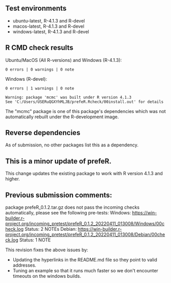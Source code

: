 ## Test environments

-   ubuntu-latest, R-4.1.3 and R-devel
-   macos-latest, R-4.1.3 and R-devel
-   windows-latest, R-4.1.3 and R-devel

## R CMD check results

Ubuntu/MacOS (All R-versions) and Windows (R-4.1.3):

    0 errors | 0 warnings | 0 note

Windows (R-devel): 

```
0 errors | 1 warnings | 0 note

Warning: package 'mcmc' was built under R version 4.1.3
See 'C:/Users/USERuQGXYhMLJB/prefeR.Rcheck/00install.out' for details
```

The "mcmc" package is one of this package's dependencies which was not automatically rebuilt under the R-development image.

## Reverse dependencies

As of submission, no other packages list this as a dependency.

## This is a minor update of prefeR.

This change updates the existing package to work with R version 4.1.3 and higher.

## Previous submission comments:
package prefeR_0.1.2.tar.gz does not pass the incoming checks automatically, please see the following pre-tests:
Windows: <https://win-builder.r-project.org/incoming_pretest/prefeR_0.1.2_20220411_013008/Windows/00check.log>
Status: 2 NOTEs
Debian: <https://win-builder.r-project.org/incoming_pretest/prefeR_0.1.2_20220411_013008/Debian/00check.log>
Status: 1 NOTE

This revision fixes the above issues by:
* Updating the hyperlinks in the README.md file so they point to valid addresses.
* Tuning an example so that it runs much faster so we don't encounter timeouts on the windows builds.
